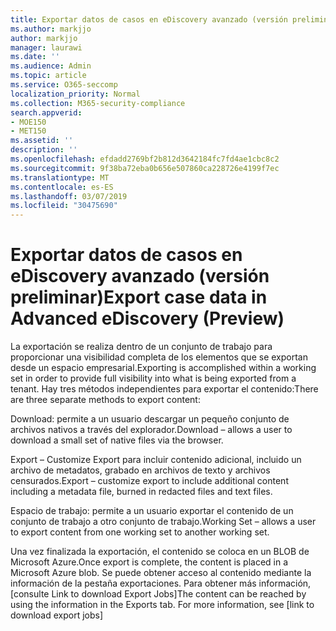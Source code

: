 ```yaml
---
title: Exportar datos de casos en eDiscovery avanzado (versión preliminar)
ms.author: markjjo
author: markjjo
manager: laurawi
ms.date: ''
ms.audience: Admin
ms.topic: article
ms.service: O365-seccomp
localization_priority: Normal
ms.collection: M365-security-compliance
search.appverid:
- MOE150
- MET150
ms.assetid: ''
description: ''
ms.openlocfilehash: efdadd2769bf2b812d3642184fc7fd4ae1cbc8c2
ms.sourcegitcommit: 9f38ba72eba0b656e507860ca228726e4199f7ec
ms.translationtype: MT
ms.contentlocale: es-ES
ms.lasthandoff: 03/07/2019
ms.locfileid: "30475690"
---
```

# <a name="export-case-data-in-advanced-ediscovery-preview"></a><span data-ttu-id="36d31-102">Exportar datos de casos en eDiscovery avanzado (versión preliminar)</span><span class="sxs-lookup"><span data-stu-id="36d31-102">Export case data in Advanced eDiscovery (Preview)</span></span>

<span data-ttu-id="36d31-103">La exportación se realiza dentro de un conjunto de trabajo para proporcionar una visibilidad completa de los elementos que se exportan desde un espacio empresarial.</span><span class="sxs-lookup"><span data-stu-id="36d31-103">Exporting is accomplished within a working set in order to provide full visibility into what is being exported from a tenant.</span></span> <span data-ttu-id="36d31-104">Hay tres métodos independientes para exportar el contenido:</span><span class="sxs-lookup"><span data-stu-id="36d31-104">There are three separate methods to export content:</span></span>

<span data-ttu-id="36d31-105">Download: permite a un usuario descargar un pequeño conjunto de archivos nativos a través del explorador.</span><span class="sxs-lookup"><span data-stu-id="36d31-105">Download – allows a user to download a small set of native files via the browser.</span></span>

<span data-ttu-id="36d31-106">Export – Customize Export para incluir contenido adicional, incluido un archivo de metadatos, grabado en archivos de texto y archivos censurados.</span><span class="sxs-lookup"><span data-stu-id="36d31-106">Export – customize export to include additional content including a metadata file, burned in redacted files and text files.</span></span>

<span data-ttu-id="36d31-107">Espacio de trabajo: permite a un usuario exportar el contenido de un conjunto de trabajo a otro conjunto de trabajo.</span><span class="sxs-lookup"><span data-stu-id="36d31-107">Working Set – allows a user to export content from one working set to another working set.</span></span>

<span data-ttu-id="36d31-108">Una vez finalizada la exportación, el contenido se coloca en un BLOB de Microsoft Azure.</span><span class="sxs-lookup"><span data-stu-id="36d31-108">Once export is complete, the content is placed in a Microsoft Azure blob.</span></span> <span data-ttu-id="36d31-109">Se puede obtener acceso al contenido mediante la información de la pestaña exportaciones. Para obtener más información, \[consulte Link to download Export Jobs\]</span><span class="sxs-lookup"><span data-stu-id="36d31-109">The content can be reached by using the information in the Exports tab. For more information, see \[link to download export jobs\]</span></span>